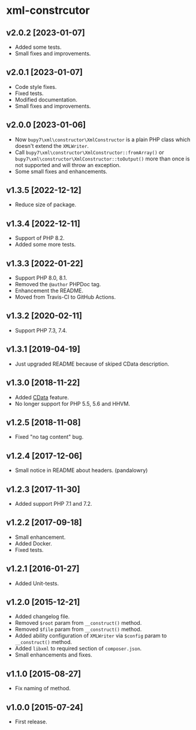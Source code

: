 xml-constrcutor
===

v2.0.2 [2023-01-07]
---

- Added some tests.
- Small fixes and improvements.

v2.0.1 [2023-01-07]
---

- Code style fixes.
- Fixed tests.
- Modified documentation.
- Small fixes and improvements.

v2.0.0 [2023-01-06]
---

- Now `bupy7\xml\constructor\XmlConstructor` is a plain PHP class which doesn't extend the `XMLWriter`.
- Call `bupy7\xml\constructor\XmlConstructor::fromArray()` or `bupy7\xml\constructor\XmlConstructor::toOutput()` more 
than once is not supported and will throw an exception.
- Some small fixes and enhancements.

v1.3.5 [2022-12-12]
---

- Reduce size of package.

v1.3.4 [2022-12-11]
---

- Support of PHP 8.2.
- Added some more tests.

v1.3.3 [2022-01-22]
---

- Support PHP 8.0, 8.1.
- Removed the `@author` PHPDoc tag.
- Enhancement the README.
- Moved from Travis-CI to GitHub Actions.

v1.3.2 [2020-02-11]
---

- Support PHP 7.3, 7.4.

v1.3.1 [2019-04-19]
---

- Just upgraded README because of skiped CData description.

v1.3.0 [2018-11-22]
---

- Added [CData](http://php.net/manual/ru/function.xmlwriter-write-cdata.php) feature.
- No longer support for PHP 5.5, 5.6 and HHVM.

v1.2.5 [2018-11-08]
---

- Fixed "no tag content" bug.

v1.2.4 [2017-12-06]
---

- Small notice in README about headers. (pandalowry)

v1.2.3 [2017-11-30]
---

- Added support PHP 7.1 and 7.2.

v1.2.2 [2017-09-18]
---

- Small enhancement.
- Added Docker.
- Fixed tests.

v1.2.1 [2016-01-27]
---

- Added Unit-tests.

v1.2.0 [2015-12-21]
---

- Added changelog file.
- Removed `$root` param from `__construct()` method. 
- Removed `$file` param from `__construct()` method.
- Added ability configuration of `XMLWriter` via `$config` param to `__construct()`
method. 
- Added `libxml` to required section of `composer.json`.
- Small enhancements and fixes.

v1.1.0 [2015-08-27]
---

- Fix naming of method.


v1.0.0 [2015-07-24]
---

- First release.
